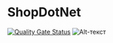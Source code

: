 # ShopDotNet
[![Quality Gate Status](https://sonarcloud.io/api/project_badges/measure?project=thero23_ShopDotNet&metric=alert_status)](https://sonarcloud.io/summary/new_code?id=thero23_ShopDotNet)
![Alt-текст](https://bitworks.software/assets/img/2018-12-11/Feature.png "Gitflow")
